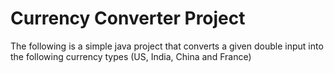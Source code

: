 # Currency Converter Project
The following is a simple java project that converts a given double input into the following currency types (US, India, China and France)

